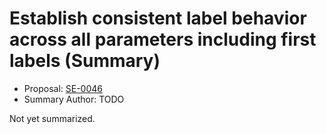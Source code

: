 # Establish consistent label behavior across all parameters including first labels (Summary)

* Proposal: [SE-0046](https://github.com/apple/swift-evolution/blob/main/proposals/0046-first-label.md)
* Summary Author: TODO

Not yet summarized.
